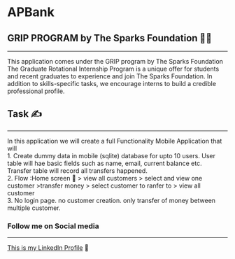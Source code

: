 # APBank
## GRIP PROGRAM by The Sparks Foundation :man_student:
<hr>
This application comes under the GRIP program by The Sparks Foundation
The Graduate Rotational Internship Program is a unique offer for students and recent graduates to experience and join The Sparks Foundation. In addition to skills-specific tasks, we encourage interns to build a credible professional profile.

## Task :writing_hand:	
<hr>
In this application we will create a full Functionality Mobile Application that will 
<br>1. Create dummy data in mobile (sqlite) database for upto 10 users. User table will hae basic fields such as name, email, current balance etc. Transfer table will record all transfers happened.
<br>2. Flow :Home screen 🏡 > view all customers > select and view one customer >transfer money > select customer to ranfer to > view all customer
<br>3. No login page. no customer creation. only transfer of money between multiple customer.

### Follow me on Social media 
<hr>

[This is my LinkedIn Profile](https://www.linkedin.com/in/ankitprakashprogrammer "LinkedIn profile") :iphone:


